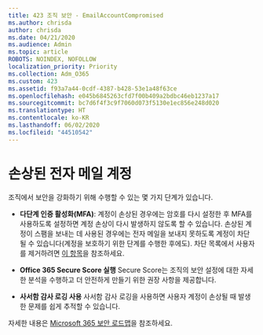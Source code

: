 ```yaml
---
title: 423 조직 보안 - EmailAccountCompromised
ms.author: chrisda
author: chrisda
ms.date: 04/21/2020
ms.audience: Admin
ms.topic: article
ROBOTS: NOINDEX, NOFOLLOW
localization_priority: Priority
ms.collection: Adm_O365
ms.custom: 423
ms.assetid: f93a7a44-0cdf-4387-b428-53e1a48f63ce
ms.openlocfilehash: e045b6845263cfd7f00b409a2bdbc46eb1237a17
ms.sourcegitcommit: bc7d6f4f3c9f7060d073f5130e1ec856e248d020
ms.translationtype: HT
ms.contentlocale: ko-KR
ms.lasthandoff: 06/02/2020
ms.locfileid: "44510542"
---
```

# <a name="compromised-email-accounts"></a>손상된 전자 메일 계정

조직에서 보안을 강화하기 위해 수행할 수 있는 몇 가지 단계가 있습니다.

- **다단계 인증 활성화(MFA)**: 계정이 손상된 경우에는 암호를 다시 설정한 후 MFA를 사용하도록 설정하면 계정 손상이 다시 발생하지 않도록 할 수 있습니다. 손상된 계정이 스팸을 보내는 데 사용된 경우에는 전자 메일을 보내지 못하도록 계정이 차단될 수 있습니다(계정을 보호하기 위한 단계를 수행한 후에도). 차단 목록에서 사용자를 제거하려면 [이 항목](https://technet.microsoft.com/library/ms.exch.eac.actioncenter.aspx)을 참조하세요.

- **Office 365 Secure Score 실행** Secure Score는 조직의 보안 설정에 대한 자세한 분석을 수행하고 더 안전하게 만들기 위한 권장 사항을 제공합니다.

- **사서함 감사 로깅 사용** 사서함 감사 로깅을 사용하면 사용자 계정이 손상될 때 발생한 문제를 쉽게 추적할 수 있습니다.

자세한 내용은 [Microsoft 365 보안 로드맵](https://docs.microsoft.com/microsoft-365/security/office-365-security/security-roadmap)을 참조하세요.
